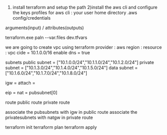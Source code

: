 1) install terraform and setup the path
2)install the aws cli and configure the keys
profiles for aws cli : your user home directory .aws
 config/credentials

arguments(input) / attributes(outputs)

terraform.exe paln --var.files dev.tfvars

we are going to create vpc using terraform
provider : aws
region :
resource : vpc
cide = 10.1.0.0/16
enable dns = true


subnets
public subnet = ["10.1.0.0/24","10.1.1.0/24","10.1.2.0/24"]
private subnet = ["10.1.3.0/24","10.1.4.0/24","10.1.5.0/24"]
data subnet = ["10.1.6.0/24","10.1.7.0/24","10.1.8.0/24"]

igw =
attach =

eip =
nat = pubsubnet[0]

route
public route
private route

associate the pubsubnets with igw in public route
associate the privatesubnets with natgw in private route

terraform init
terraform plan
terraform apply
